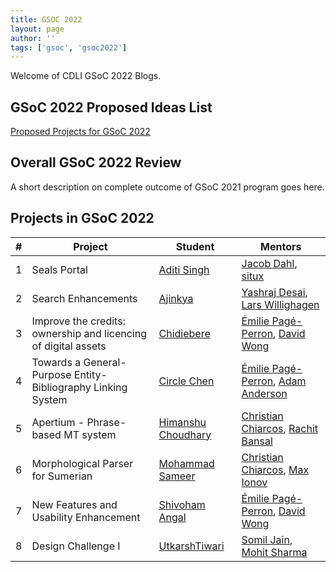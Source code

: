 ```yaml
---
title: GSOC 2022
layout: page
author: ''
tags: ['gsoc', 'gsoc2022']
---
```

Welcome of CDLI GSoC 2022 Blogs.

## GSoC 2022 Proposed Ideas List

[Proposed Projects for GSoC 2022](https://gitlab.com/cdli/framework/-/wikis/Google-Summer-of-Code-GSoC-2022-Cuneiform-Digital-Library-Initiative-(CDLI)-ideas-list)

## Overall GSoC 2022 Review

A short description on complete outcome of GSoC 2021 program goes here.

## Projects in GSoC 2022

| \# | Project                                       | Student                                                                | Mentors                                                                                                                           |
| -- | --------------------------------------------- | ---------------------------------------------------------------------- | --------------------------------------------------------------------------------------------------------------------------------- |
| 1  | Seals Portal | [Aditi Singh]() | [Jacob Dahl](https://www.orinst.ox.ac.uk/people/jacob-l-dahl), [situx]()               |
| 2  | Search Enhancements | [Ajinkya]()     | [Yashraj Desai](), [Lars Willighagen]()                                                                 |
| 3  | Improve the credits: ownership and licencing of digital assets | [Chidiebere]()                | [Émilie Pagé-Perron](https://www.wolfson.ox.ac.uk/person/emilie-page-perron), [David Wong]()               |
| 4  | Towards a General-Purpose Entity-Bibliography Linking System| [Circle Chen]()           | [Émilie Pagé-Perron](https://www.wolfson.ox.ac.uk/person/emilie-page-perron), [Adam Anderson]()        |
| 5  | Apertium - Phrase-based MT system| [Himanshu Choudhary]()       | [Christian Chiarcos](), [Rachit Bansal]() |
| 6  | Morphological Parser for Sumerian | [Mohammad Sameer]() | [Christian Chiarcos](), [Max Ionov]()                                                                             |
| 7  | New Features and Usability Enhancement| [Shivoham Angal]()     | [Émilie Pagé-Perron](https://www.wolfson.ox.ac.uk/person/emilie-page-perron), [David Wong]()
| 8  | Design Challenge I | [UtkarshTiwari]()     | [Somil Jain](), [Mohit Sharma]()                                                  |
